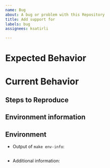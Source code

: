 ```yaml
---
name: Bug
about: A bug or problem with this Repository
title: Add support for
labels: bug
assignees: ksatirli

---
```


# Expected Behavior

<!-- Describe the behavior you are expecting as detailed as possible.     -->
<!-- This helps us understand your report better and allows us to triage. -->

# Current Behavior

<!-- Describe what actually happens as detailed as possible.              -->
<!-- This helps us understand your report better and allows us to triage. -->

## Steps to Reproduce

<!-- Describe how to reproduce the issue. Use as much detail as possible. -->
<!-- This helps us understand your report better and allows us to triage. -->
<!-- Use this part of the Issue to share any additional information.      -->
<!-- Code examples and screenshots are welcome, too!                      -->

## Environment information

<!-- Use this part of the Issue to share any additional information. -->
<!-- Code examples and screenshots are welcome, too!                 -->

## Environment

* Output of `make env-info`:

```text

```

* Additional information:

<!-- Share any additional information you have in this section. -->
